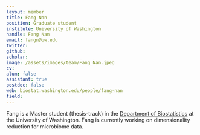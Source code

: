```yaml
---
layout: member
title: Fang Nan
position: Graduate student
institute: University of Washington
handle: Fang Nan
email: fangn@uw.edu
twitter: 
github: 
scholar: 
image: /assets/images/team/Fang_Nan.jpeg
cv: 
alum: false
assistant: true
postdoc: false
web: biostat.washington.edu/people/fang-nan
field: 
---
```


Fang is a Master student (thesis-track) in the [Department of Biostatistics](https://www.biostat.washington.edu) at the University of Washington. Fang is currently working on dimensionality reduction for microbiome data. 



